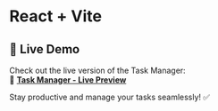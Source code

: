 # React + Vite

## 🚀 Live Demo  
Check out the live version of the Task Manager:  
🔗 **[Task Manager - Live Preview](https://your-vercel-url.vercel.app/)**  

Stay productive and manage your tasks seamlessly! ✅  


